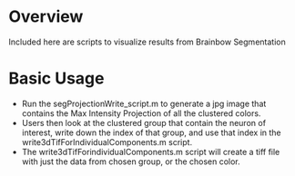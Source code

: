 # Overview
Included here are scripts to visualize results from Brainbow Segmentation
# Basic Usage
- Run the segProjectionWrite_script.m to generate a jpg image that contains the Max Intensity Projection of all the clustered colors. 
- Users then look at the clustered group that contain the neuron of interest, write down the index of that group, and use that index in the write3dTifForIndividualComponents.m script.
- The write3dTifForindividualComponents.m script will create a tiff file with just the data from chosen group, or the chosen color.

